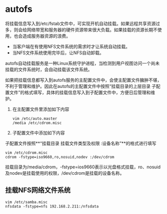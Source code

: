 # autofs

将挂载信息写入到/etc/fstab文件中，可实现开机自动挂载。如果远程共享资源过多，则会给网络带宽和服务器的硬件资源带来很大负载。如果挂载的资源长期不使用，也会造成服务器资源的浪费。

* 当客户端在有使用NFS文件系统的需求时才让系统自动挂载。
* 当NFS文件系统使用完毕后，让NFS自动卸载。 

autofs自动挂载服务是一种Linux系统守护进程，当检测到用户视图访问一个尚未挂载的文件系统时，会自动挂载该文件系统。

如果把挂载信息都写入到autofs服务的主配置文件中，会使主配置文件臃肿不堪，不利于管理和维护。因此在autofs的主配置文件中按照“挂载目录的上层目录 子配置文件”的格式填写，具体的挂载信息写入到子配置文件中，方便日后管理和维护。

1. 在主配置文件里添加如下内容

   ~~~shell
   vim /etc/auto.master
   /media /etc/cdrom.misc
   ~~~

2. 子配置文件中添加如下内容

子配置文件按照**“挂载目录 挂载文件类型及权限 :设备名称”**的格式进行填写

~~~shell
vim /etc/cdrom.misc
cdrom -fstype=iso9660,ro,nosuid,nodev :/dev/cdrom
~~~

挂载目录为/media/cdrom，-fstype=ios9660表示以光盘格式挂载，ro、nosuid及nodev是挂载使用的权限，/dev/cdrom是挂载的设备名称。

## 挂载NFS网络文件系统

~~~shell
vim /etc/samba.misc
nfsdata -fstype=nfs 192.168.2.211:/nfsdata
~~~


